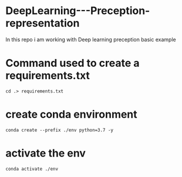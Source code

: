 # DeepLearning---Preception-representation

In this repo i am working with Deep learning preception basic example

# Command used to create a requirements.txt

```
cd .> requirements.txt

```

# create conda environment

```
conda create --prefix ./env python=3.7 -y

```
# activate the env

``` 
conda activate ./env
```


